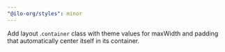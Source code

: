 ```yaml
---
"@ilo-org/styles": minor
---
```


Add layout .`container` class with theme values for maxWidth and padding that automatically center itself in its container.
